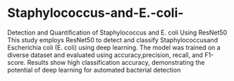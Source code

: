 # Staphylococcus-and-E.-coli-
Detection and Quantification of Staphylococcus and E. coli Using ResNet50
This study employs ResNet50 to detect and classify Staphylococcusand Escherichia coli (E. coli) using deep learning. 
The model was trained on a diverse dataset and evaluated using accuracy,precision, recall, and F1-score.
Results show high classification accuracy, demonstrating the potential of deep learning for automated bacterial detection
